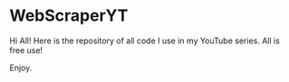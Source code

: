 # WebScraperYT
Hi All! 
Here is the repository of all code I use in my YouTube series.
All is free use!

Enjoy.
